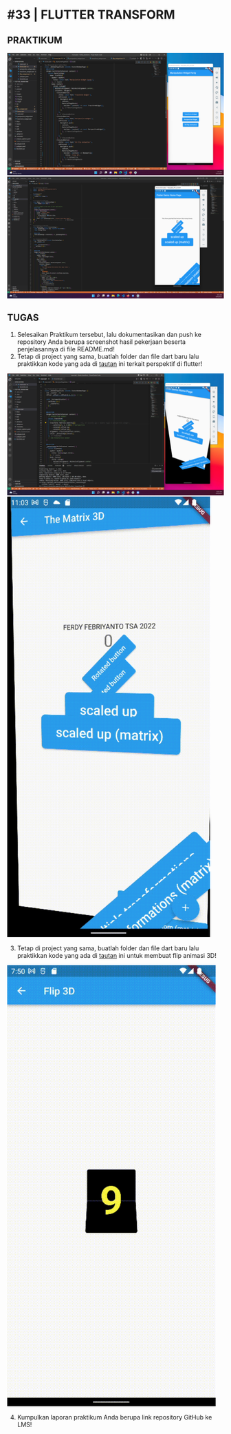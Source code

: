 # #33 | FLUTTER TRANSFORM

## PRAKTIKUM

![Halaman Home](./images/00.png)
![Hasil Praktikum](./images/01.png)

## TUGAS

1. Selesaikan Praktikum tersebut, lalu dokumentasikan dan push ke repository Anda berupa screenshot hasil pekerjaan beserta penjelasannya di file README.md!
2. Tetap di project yang sama, buatlah folder dan file dart baru lalu praktikkan kode yang ada di [tautan](https://medium.com/flutter/perspective-on-flutter-6f832f4d912e) ini terkait perspektif di flutter!

![Hasil Tugas 2](./images/02.png)
![Hasil Tugas 2](./images/03.gif)

3. Tetap di project yang sama, buatlah folder dan file dart baru lalu praktikkan kode yang ada di [tautan](https://medium.com/flutter-community/make-3d-flip-animation-in-flutter-16c006bb3798) ini untuk membuat flip animasi 3D!

![3D Flip Animation](./images/04.gif)

4. Kumpulkan laporan praktikum Anda berupa link repository GitHub ke LMS!


